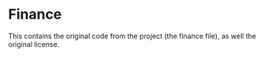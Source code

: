 # Finance
This contains the original code from the project (the finance file), as well the original license.
